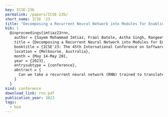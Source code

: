 ```yaml
---
key: ICSE-23b
permalink: /papers/ICSE-23b/
short_name: ICSE '23
title: "Decomposing a Recurrent Neural Network into Modules for Enabling Reusability and Replacement"
bib: |
  @inproceedings{imtiaz23rnn,
    author = {Sayem Mohammad Imtiaz, Fraol Batole, Astha Singh, Rangeet Pan, Breno Dantas Cruz, and Hridesh Rajan},
    title = {Decomposing a Recurrent Neural Network into Modules for Enabling Reusability and Replacement},
    booktitle = {ICSE'23: The 45th International Conference on Software Engineering},
    location = {Melbourne, Australia},
    month = {May 14-May 20},
    year = {2023},
    entrysubtype = {conference},
    abstract = {
      Can we take a recurrent neural network (RNN) trained to translate between languages and augment it to support a new natural language without retraining the model from scratch? Can we fix the faulty behavior of the RNN by replacing portions associated with the faulty behavior? Recent works on decomposing a fully connected neural network (FCNN) and convolutional neural network (CNN) into modules have shown the value of engineering deep models in this manner, which is standard in traditional SE but foreign for deep learning models. However, prior works focus on the image-based multiclass classification problems and cannot be applied to RNN due to (a) different layer structures, (b) loop structures, (c) different types of input-output architectures, and (d) usage of both nonlinear and logistic activation functions. In this work, we propose the first approach to decompose an RNN into modules. We study different types of RNNs, i.e., Vanilla, LSTM, and GRU. Further, we show how such RNN modules can be reused and replaced in various scenarios. We evaluate our approach against 5 canonical datasets (i.e., Math QA, Brown Corpus, Wiki-toxicity, Clinc OOS, and Tatoeba) and 4 model variants for each dataset. We found that decomposing a trained model has a small cost (Accuracy: -0.6%, BLEU score: +0.10%). Also, the decomposed modules can be reused and replaced without needing to retrain.
    }
  }
kind: conference
download_link: rnn.pdf
publication_year: 2023
tags:
  - boa
---
```

